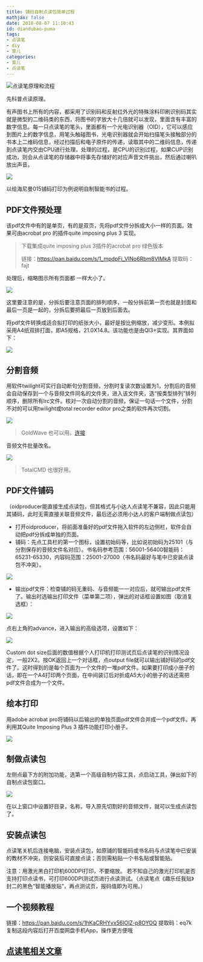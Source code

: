 ```yaml
---
title: 铺码自制点读包简单过程
mathjax: false
date: 2018-08-07 11:10:43
id: diandubao-puma
tags:
- 点读笔
- diy
- 育儿
categories:
- 育儿
- 点读笔
---
```


![点读笔原理和流程](https://gitee.com/zihm/images/raw/master/hexo/20201014154705.jpg)

<!---more--->

先科普点读原理。

有声图书上所有的内容，都采用了识别码和反射红外光的特殊涂料印刷识别码其实就是微型的二维码类的东西，将图书的字放大十几倍就可以发现，里面含有丰富的数字信息。每一只点读笔的笔头，里面都有一个光电识别器（OID），它可以感应到图片上的数字信息，用笔头触碰图书，光电识别器就会开始扫描笔头接触部分的书本上二维码信息，经过扫描后和电子原件的传递，读取其中的二维码信息，传递到点读笔内交由CPU进行处理，处理的过程，是CPU的识别过程，如果CUP识别成功，则会从点读笔的存储器中将事先存储好的对应声音文件挑出，然后通过喇叭放出声音。 

![](https://zymin-1255632454.cos.ap-shanghai.myqcloud.com/baby/bi.png)

以给海尼曼015铺码打印为例说明自制智能书的过程。

## PDF文件预处理

该pdf文件中有的是单页，有的是双页，先将pdf文件分拆成大小一样的页面。效果可由acrobat
pro 的插件quite imposing plus 3 实现。

> 下载集成quite imposing plus 3插件的acrobat  pro 绿色版本
>
> 链接：https://pan.baidu.com/s/1_mpdpFi_VINo6Rbm8VIMkA 
> 提取码：fajt 

处理后，缩略图示所有页面都 一样大小了。

![](https://zymin-1255632454.cos.ap-shanghai.myqcloud.com/baby/66250681ea8dcf32f544af54f0312d5e.jpg)

这里要注意的是，分拆后要注意页面的排列顺序，一般分拆前第一页也就是封面和最后一页是一起的，分拆后要把最后一页放到后面去。

将pdf文件转换成适合拟打印的纸张大小，最好是按比例缩放，减少变形。本例拟采用A4纸双排打面，即A5规格，21.0X14.8。该功能也是由QI3+实现。其界面如下：

![](https://zymin-1255632454.cos.ap-shanghai.myqcloud.com/baby/76e7d44e29e8fcc19ba5e84e4bfccf56.jpg)

## 分割音频

用软件twilight可实行自动断句分割音频，分割时复读次数设置为1，分割后的音频会自动保存到一个与音频文件同名的文件夹，进入该文件夹，选“按类型排列”排列顺序，删除所有lrc文件。核对一次自动分割的音频，保证一句话一个文件，分割不对的可以用twilight或total recorder editor pro之类的软件再次切割。

![](https://zymin-1255632454.cos.ap-shanghai.myqcloud.com/baby/656d9911504b8b92f9ab6adab21b6c4e.jpg)



> GoldWave 也可以用。[连接](https://zymin.cn/arcticle/diandubao-xiaodaren-goldwave.html)



音频文件批量改名。

![](https://zymin-1255632454.cos.ap-shanghai.myqcloud.com/baby/5c6adc93e2a1967df46782436f5ac7c4.jpg)



> TotalCMD 也很好用。



## PDF文件铺码

（oidproducer能直接生成点读包，但其格式与小达人点读笔不兼容，因此只能用其铺码，此时无需直接关联音频文件，最后还必须用小达人的客户端制做点读包）

- 打开oidproducer，将前面准备好的pdf文件拖入软件的左边侧栏，软件会自动把pdf分拆成单独的页面。
- 铺码：先点工具栏的第一个图标，设置初始码等，比如说初始码为25101（与分割保存的音频文件名对应）。书名码参考范围：56001-56400智能码：65231-65330，内容码范围：25001-27000（书名码最好与笔中已安装点读包不冲突）。

![](https://zymin-1255632454.cos.ap-shanghai.myqcloud.com/baby/5e8d0d1990e361c1690d0422411ade3b.jpg)

- 输出pdf文件：检查铺的码无重码、与音频能一一对应后，就可输出pdf文件了。输出时选输出打印文件（菜单第二项），弹出的对话框设置如图（取消复选框）：

![](https://zymin-1255632454.cos.ap-shanghai.myqcloud.com/baby/885ada9e15fa2ea02869ebeba41735a1.jpg)

点右上角的advance，进入输出的高级选项，设置如下：

![](https://zymin-1255632454.cos.ap-shanghai.myqcloud.com/baby/a89e376dfed21938d5b89b188ebd2d33.jpg)

Custom dot
size后面的数值根据个人打印机打印测试页后点读笔的识别情况设定，一般2X2。按OK返回上一个对话框，点output file就可以输出铺好码的pdf文件了。这时得到的是每个页面为一个文件的一堆pdf文件。如果要打印成小册子的话，即在一个A4打印两个页面，在中间装订后对折成A5大小的册子的话还需把pdf文件合成为一个文件。

## 绘本打印

用adobe acrobat pro将铺码以后输出的单独页面pdf文件合并成一个pdf文件。再利用其Quite Imposing Plus 3 插件功能打印小册子。

![](https://zymin-1255632454.cos.ap-shanghai.myqcloud.com/baby/bd6d6cce96fea06086f01e055ec66250.jpg)

## 制做点读包

左侧点最下方的附加功能，选第一个高级自制内容工具，点启动工具，弹出如下的自制点读包窗口。

![](https://zymin-1255632454.cos.ap-shanghai.myqcloud.com/baby/55300a75585cff5e3c5e4fbdfb51a4a7.jpg)

在以上窗口中设置好目录，名称，导入原先切割好的音频文件，就可以生成点读包了。

## 安装点读包

点读笔关机后连接电脑，安装点读包，如原铺的智能码或书名码与点读笔中已安装的教材不冲突，则安装后可直接点读；否则需粘贴一个书名贴或智能贴。

注意：用激光黑白打印机600DPI打印，不要缩放。 若不知自己的激光打印机是否支持打印点读书，可打印600DPI测试页进行点读测试。（点读笔点《趣乐任我贴》封二的黑色“智能播放贴”，再点测试页，报码值即为可用。）  



## 一个视频教程

链接：https://pan.baidu.com/s/1hKaCRHYvx56IOlZ-p8OYOQ
提取码：eq7k
复制这段内容后打开百度网盘手机App，操作更方便哦

## [点读笔相关文章](https://zymin.cn/tags/%E7%82%B9%E8%AF%BB%E7%AC%94/)

